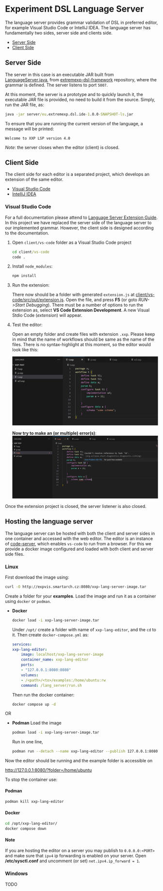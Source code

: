 # Experiment DSL Language Server
The language server provides grammar validation of DSL in preferred editor, for example Visual Studio Code or IntelliJ IDEA. The language server has fundamentally two sides, server side and clients side. 

- [Server Side](#server-side)
- [Client Side](#client-side)

## Server Side 
The server in this case is an executable JAR built from [LanguageServer.java](https://colab-repo.intracom-telecom.com/colab-projects/extremexp/experiment-modelling/extremexp-dsl-framework/-/blob/main/eu.extremexp.dsl.parent/eu.extremexp.dsl.ide/src/eu/extremexp/dsl/ide/ServerLauncher.java?ref_type=heads), from [extremexp-dsl-framework](https://colab-repo.intracom-telecom.com/colab-projects/extremexp/experiment-modelling/extremexp-dsl-framework) repository, where the grammar is defined. The server listens to port `5007`.

At this moment, the server is a prototype and to quickly launch it, the executable JAR file is provided, no need to build it from the source. Simply, run the JAR file, as:

```cmd
java -jar server/eu.extremexp.dsl.ide-1.0.0-SNAPSHOT-ls.jar
```
To ensure that you are running the current version of the language, a message will be printed:

```
Welcome to XXP LSP version 4.0
```

*Note*: the server closes when the editor (client) is closed. 


## Client Side
The client side for each editor is a separated project, which develops an extension of the same editor. 

- [Visual Studio Code](#visual-studio-code)
- [IntelliJ IDEA](#intellij-idea)

### Visual Studio Code
For a full documentation please attend to [Language Server Extension Guide](https://code.visualstudio.com/api/language-extensions/language-server-extension-guide). In this project we have replaced the server side of the language server to our implemented grammar. However, the client side is designed according to the documentation. 

1. Open `client/vs-code` folder as a Visual Studio Code project
    ```cmd
    cd client/vs-code
    code .
    ```

1. Install `node_modules`:
    ```cmd
    npm install
    ```

1. Run the extension:

    There now should be a folder with generated `extension.js` at [client/vs-code/src/out/extension.js](client/vs-code/src/out/extension.js). Open the file, and press **F5** (or goto *RUN->Start Debugging*). There must be a number of options to run the extension as, select **VS Code Extension Development**. A new Visual Stdio Code (*extension*) will appear.

1. Test the editor:

    Open an empty folder and create files with extension `.xxp`. Please keep in mind that the name of workflows should be same as the name of the files. There is no syntax-highlight at this moment, so the editor would look like this:

    ![VS code no editor](assets/vs-editor-no-error.png)


    **Now try to make an (or multiple) error(s)**:
    ![VS code with error](assets/vs-editor-with-error.png)

Once the extension project is closed, the server listener is also closed.


## Hosting the language server
The language server can be hosted with both the client and server sides in one container and accessed with the web editor. The editor is an instance of [code-server](https://github.com/coder/code-server), which enables `vs-code` to run from a browser. For this we provide a docker image  configured and loaded with both client and server side files. 

### Linux
First download the image using:

```bash
curl -O http://expvis.smartarch.cz:8080/xxp-lang-server-image.tar
```
Create a folder for your **examples**. Load the image and run it as a container using `docker` or `podman`. 


- **Docker**
    ```bash
    docker load -i xxp-lang-server-image.tar
    ```

    Under `/opt/` create a folder with name of `xxp-lang-editor`, and the `cd` to it. Then create `docker-compose.yml` as:

    ```yaml
    services:
    xxp-lang-editor:
        image: localhost/xxp-lang-server-image
        container_name: xxp-lang-editor
        ports:
        - "127.0.0.1:8080:8080"
        volumes:
        - /<path>/<to>/examples:/home/ubuntu:rw
        command: /lang_server/run.sh
    ```

    Then run the docker container:
    ```bash
    docker compose up -d
    ```

OR

- **Podman**
    Load the image
    ```bash
    podman load -i xxp-lang-server-image.tar
    ```

    Run in one line,
    ```bash
    podman run --detach --name xxp-lang-editor --publish 127.0.0.1:8080:8080/tcp -v /<path>/<to>/examples/:/home/ubuntu/:rw xxp-lang-server-image /lang_server/run.sh
    ```


Now the editor should be running and the example folder is accessible on 

http://127.0.0.1:8080/?folder=/home/ubuntu

To stop the container use:

#### Podman
```bash
podman kill xxp-lang-editor
```

#### Docker
```bash
cd /opt/xxp-lang-editor/
docker compose down
```

#### Note
If you are hosting the editor on a server you may publish to `0.0.0.0:<PORT>` and make sure that `ipv4` ip forwarding is enabled on your server. Open **/etc/sysctl.conf** and uncomment (or set) `net.ipv4.ip_forward = 1`.




### Windows
TODO